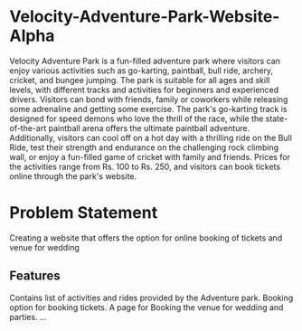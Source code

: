 # Velocity-Adventure-Park-Website-Alpha

Velocity Adventure Park is a fun-filled adventure park where visitors can enjoy various activities such as go-karting, paintball, bull ride, archery, cricket, and bungee jumping. The park is suitable for all ages and skill levels, with different tracks and activities for beginners and experienced drivers. Visitors can bond with friends, family or coworkers while releasing some adrenaline and getting some exercise. The park's go-karting track is designed for speed demons who love the thrill of the race, while the state-of-the-art paintball arena offers the ultimate paintball adventure. Additionally, visitors can cool off on a hot day with a thrilling ride on the Bull Ride, test their strength and endurance on the challenging rock climbing wall, or enjoy a fun-filled game of cricket with family and friends. Prices for the activities range from Rs. 100 to Rs. 250, and visitors can book tickets online through the park's website.

# Problem Statement

Creating a website that offers the option for online booking of tickets and venue for wedding


## Features
Contains list of activities and rides provided by the Adventure park. 
Booking option for booking tickets.
A page for Booking the venue for wedding and parties.
...

